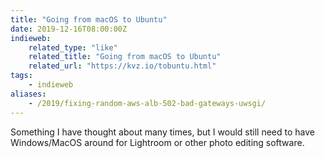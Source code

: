 ```yaml
---
title: "Going from macOS to Ubuntu"
date: 2019-12-16T08:00:00Z
indieweb:
    related_type: "like"
    related_title: "Going from macOS to Ubuntu"
    related_url: "https://kvz.io/tobuntu.html"
tags:
    - indieweb
aliases:
    - /2019/fixing-random-aws-alb-502-bad-gateways-uwsgi/
---
```

Something I have thought about many times, but I would still need to have Windows/MacOS around for Lightroom or other photo editing software.
